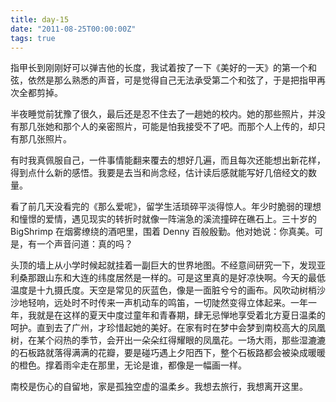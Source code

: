 ```yaml
---
title: day-15
date: "2011-08-25T00:00:00Z"
tags: true
---
```


指甲长到刚刚好可以弹吉他的长度，我试着按了一下《美好的一天》的第一个和弦，依然是那么熟悉的声音，可是觉得自己无法承受第二个和弦了，于是把指甲再次全都剪掉。

半夜睡觉前犹豫了很久，最后还是忍不住去了一趟她的校内。她的那些照片，并没有那几张她和那个人的亲密照片，可能是怕我接受不了吧。而那个人上传的，却只有那几张照片。

有时我真佩服自己，一件事情能翻来覆去的想好几遍，而且每次还能想出新花样，得到点什么新的感悟。我要是去当和尚念经，估计读后感就能写好几倍经文的数量。

看了前几天没看完的《那么爱呢》，留学生活琐碎平淡得惊人。年少时脆弱的理想和憧憬的爱情，遇见现实的转折时就像一阵湍急的溪流撞碎在礁石上。三十岁的 BigShrimp 在烟雾缭绕的酒吧里，围着 Denny 百般殷勤。他对她说：你真美。可是，有一个声音问道：真的吗？

头顶的墙上从小学时候起就挂着一副巨大的世界地图。不经意间研究一下，发现亚利桑那跟山东和大连的纬度居然是一样的。可是这里真的是好凉快啊。今天的最低温度是十九摄氏度。天空是常见的灰蓝色，像是一面脏兮兮的画布。风吹动树梢沙沙地轻响，远处时不时传来一声机动车的鸣笛，一切陡然变得立体起来。一年一年，我就是在这样的夏天中度过童年和青春期，肆无忌惮地享受着北方夏日温柔的呵护。直到去了广州，才珍惜起她的美好。在家有时在梦中会梦到南校高大的凤凰树，在某个闷热的季节，会开出一朵朵红得耀眼的凤凰花。一场大雨，那些湿漉漉的石板路就落得满满的花瓣，要是碰巧遇上夕阳西下，整个石板路都会被染成暖暖的橙色。撑着雨伞走在那里，无论是谁，都像是一幅画一样。

南校是伤心的自留地，家是孤独空虚的温柔乡。我想去旅行，我想离开这里。
